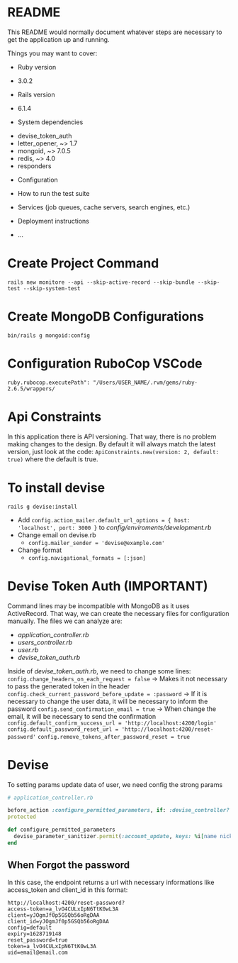 # README

This README would normally document whatever steps are necessary to get the
application up and running.

Things you may want to cover:

* Ruby version
- 3.0.2

* Rails version
- 6.1.4

* System dependencies
- devise_token_auth
- letter_opener, ~> 1.7
- mongoid, ~> 7.0.5
- redis, ~> 4.0
- responders

* Configuration

* How to run the test suite

* Services (job queues, cache servers, search engines, etc.)

* Deployment instructions

* ...

# Create Project Command
`rails new monitore --api --skip-active-record --skip-bundle --skip-test --skip-system-test`

# Create MongoDB Configurations
`bin/rails g mongoid:config`


# Configuration RuboCop VSCode
`ruby.rubocop.executePath": "/Users/USER_NAME/.rvm/gems/ruby-2.6.5/wrappers/`

# Api Constraints
In this application there is API versioning. That way, there is no problem making changes to the design. By default it will always match the latest version, just look at the code: `ApiConstraints.new(version: 2, default: true)` where the default is true.

# To install devise
`rails g devise:install`
- Add `config.action_mailer.default_url_options = { host: 'localhost', port: 3000 }` to *config/enviroments/development.rb*
- Change email on devise.rb
  - `config.mailer_sender = 'devise@example.com'`
- Change format
  - `config.navigational_formats = [:json]`

# Devise Token Auth (IMPORTANT)
Command lines may be incompatible with MongoDB as it uses ActiveRecord. That way, we can create the necessary files for configuration manually.
The files we can analyze are:
- *application_controller.rb*
- *users_controller.rb*
- *user.rb*
- *devise_token_auth.rb*

Inside of *devise_token_auth.rb*, we need to change some lines:
`config.change_headers_on_each_request = false` -> Makes it not necessary to pass the generated token in the header
`config.check_current_password_before_update = :password` -> If it is necessary to change the user data, it will be necessary to inform the password
`config.send_confirmation_email = true` -> When change the email, it will be necessary to send the confirmation
`config.default_confirm_success_url = 'http://localhost:4200/login'`
`config.default_password_reset_url = 'http://localhost:4200/reset-password'`
`config.remove_tokens_after_password_reset = true`

# Devise
To setting params update data of user, we need config the strong params

```ruby
# application_controller.rb

before_action :configure_permitted_parameters, if: :devise_controller?
protected

def configure_permitted_parameters
  devise_parameter_sanitizer.permit(:account_update, keys: %i[name nickname]) # Here we can set the strong params
end
```

## When Forgot the password
In this case, the endpoint returns a url with necessary informations like access_token and client_id in this format:

```
http://localhost:4200/reset-password?
access-token=a_lvO4CULxIpN6TtK0wL3A
client=yJOgmJf0p5GSQb56oRgDAA
client_id=yJOgmJf0p5GSQb56oRgDAA
config=default
expiry=1628719148
reset_password=true
token=a_lvO4CULxIpN6TtK0wL3A
uid=email@email.com
```